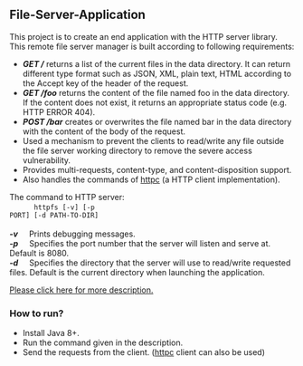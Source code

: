 ## File-Server-Application
This project is to create an end application with the HTTP server library. This remote file server manager is built according to following requirements:
- ***GET /*** returns a list of the current files in the data directory. It can return different type format such as JSON, XML, plain text, HTML according to the Accept key of the header of the request.  
- ***GET /foo*** returns the content of the file named foo in the data directory. If the content does not exist, it returns an appropriate status code (e.g. HTTP ERROR 404).
- ***POST /bar*** creates or overwrites the file named bar in the data directory with the content of the body of the request. 
- Used a mechanism to prevent the clients to read/write any file outside the file server working directory to remove the severe access vulnerability.
- Provides multi-requests, content-type, and content-disposition support.
- Also handles the commands of [httpc](https://github.com/DhwaniSondhi/HTTP-Client-Implementation) (a HTTP client implementation).

The command to HTTP server:<br/>
&nbsp;&nbsp;&nbsp;&nbsp;&nbsp;&nbsp;&nbsp;&nbsp;&nbsp;&nbsp;&nbsp;<code>httpfs [-v] [-p PORT] [-d PATH-TO-DIR]</code><br/><br/>
***-v*** &nbsp;&nbsp;&nbsp;&nbsp;Prints debugging messages.<br/>
***-p*** &nbsp;&nbsp;&nbsp;&nbsp;Specifies the port number that the server will listen and serve at. Default is 8080.<br/>
***-d*** &nbsp;&nbsp;&nbsp;&nbsp;Specifies the directory that the server will use to read/write requested files. Default is the current directory when launching the application.<br/>

[Please click here for more description.](https://github.com/DhwaniSondhi/File-Server-Application/blob/master/Assignment%20Description.pdf)

### How to run?
- Install Java 8+.
- Run the command given in the description. 
- Send the requests from the client. ([httpc](https://github.com/DhwaniSondhi/HTTP-Client-Implementation) client can also be used)

